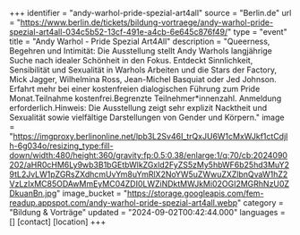 +++
identifier = "andy-warhol-pride-spezial-art4all"
source = "Berlin.de"
url = "https://www.berlin.de/tickets/bildung-vortraege/andy-warhol-pride-spezial-art4all-034c5b52-13cf-491e-a4cb-6e645c876f49/"
type = "event"
title = "Andy Warhol - Pride Spezial Art4All"
description = "Queerness, Begehren und Intimität: Die Ausstellung stellt Andy Warhols langjährige Suche nach idealer Schönheit in den Fokus. Entdeckt Sinnlichkeit, Sensibilität und Sexualität in Warhols Arbeiten und die Stars der Factory, Mick Jagger, Wilhelmina Ross, Jean-Michel Basquiat oder Jed Johnson. Erfahrt mehr bei einer kostenfreien dialogischen Führung zum Pride Monat.Teilnahme kostenfrei.Begrenzte Teilnehmer*innenzahl. Anmeldung erforderlich.Hinweis: Die Ausstellung zeigt sehr explizit Nacktheit und Sexualität sowie vielfältige Darstellungen von Gender und Körpern."
image = "https://imgproxy.berlinonline.net/lpb3L2Sv46I_trQxJU6W1cMxWJkf1ctCdjlh-6g034o/resizing_type:fill-down/width:480/height:360/gravity:fp:0.5:0.38/enlarge:1/q:70/cb:2024090202/aHR0cHM6Ly9wb3B1bGEtbWlkZGxld2FyZS5zMy5hbWF6b25hd3MuY29tL2JvLW1pZGRsZXdhcmUvYm8uYmRlX2NoYW5uZWwuZXZlbnQvaW1hZ2VzLzIxMC85ODAwMmEyMC04ZDI0LWZiNDktMWJkMi02OGI2MGRhNzU0ZDkuanBn.jpg"
image_bucket = "https://storage.googleapis.com/fem-readup.appspot.com/andy-warhol-pride-spezial-art4all.webp"
category = "Bildung & Vorträge"
updated = "2024-09-02T00:42:44.000"
languages = []
[contact]
[location]
+++
